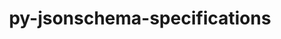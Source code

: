 ---
title: "py-jsonschema-specifications"
layout: cache
categories: [package, develop-2025-03-09]
meta: {"compilers": ["gcc@=11.1.0", "gcc@=11.4.0", "gcc@=7.5.0"], "num_specs": 8, "num_specs_by_stack": {"data-vis-sdk": 1, "e4s": 3, "e4s-neoverse-v2": 2, "radiuss": 2, "root": 8}, "oss": ["ubuntu18.04", "ubuntu20.04", "ubuntu22.04"], "platforms": ["linux"], "stacks": ["data-vis-sdk", "e4s", "e4s-neoverse-v2", "radiuss", "root"], "targets": ["neoverse_v2", "x86_64_v3"], "versions": ["2023.12.1"]}
spec_details: [{"compiler": "gcc@=11.4.0", "hash": "4fjye7naj6xid2q4suvukuhmptnsidon", "os": "ubuntu22.04", "platform": "linux", "size": "-", "stacks": ["e4s", "root"], "target": "x86_64_v3", "variants": ["build_system=python_pip"], "versions": ["2023.12.1"]}, {"compiler": "gcc@=11.4.0", "hash": "aludd4ahwfnhimk7k5335dqbensoul5j", "os": "ubuntu22.04", "platform": "linux", "size": "-", "stacks": ["e4s", "root"], "target": "x86_64_v3", "variants": ["build_system=python_pip"], "versions": ["2023.12.1"]}, {"compiler": "gcc@=11.4.0", "hash": "bsaean4zoaldxkzp3jpaejwhtvlaj7at", "os": "ubuntu22.04", "platform": "linux", "size": "-", "stacks": ["e4s-neoverse-v2", "root"], "target": "neoverse_v2", "variants": ["build_system=python_pip"], "versions": ["2023.12.1"]}, {"compiler": "gcc@=7.5.0", "hash": "d7rxpzswizvi55qng5q5qcoaj5dd2w2z", "os": "ubuntu18.04", "platform": "linux", "size": "-", "stacks": ["radiuss", "root"], "target": "x86_64_v3", "variants": ["build_system=python_pip"], "versions": ["2023.12.1"]}, {"compiler": "gcc@=11.1.0", "hash": "frrv4f4rxlh2vftsqezktmj25dhwjmyh", "os": "ubuntu20.04", "platform": "linux", "size": "-", "stacks": ["data-vis-sdk", "root"], "target": "x86_64_v3", "variants": ["build_system=python_pip"], "versions": ["2023.12.1"]}, {"compiler": "gcc@=11.4.0", "hash": "m5muv67uchyxfnb6fxgxxpbjpsirkstq", "os": "ubuntu22.04", "platform": "linux", "size": "-", "stacks": ["e4s-neoverse-v2", "root"], "target": "neoverse_v2", "variants": ["build_system=python_pip"], "versions": ["2023.12.1"]}, {"compiler": "gcc@=11.4.0", "hash": "pmwtk5frsfosx5kbspnpalxfdqwaboky", "os": "ubuntu22.04", "platform": "linux", "size": "-", "stacks": ["e4s", "root"], "target": "x86_64_v3", "variants": ["build_system=python_pip"], "versions": ["2023.12.1"]}, {"compiler": "gcc@=7.5.0", "hash": "qdqlmiwdxrkpbau5hv25aa5huzhr356z", "os": "ubuntu18.04", "platform": "linux", "size": "-", "stacks": ["radiuss", "root"], "target": "x86_64_v3", "variants": ["build_system=python_pip"], "versions": ["2023.12.1"]}]
---